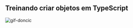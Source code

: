 ## Treinando criar objetos em TypeScript

![gif-doncic](https://github.com/diogoAGon/TS-training-object/assets/148248042/c7029363-bb40-40c8-9c26-1f7e460ccdf0)
